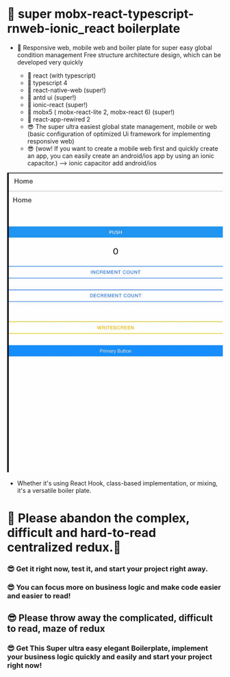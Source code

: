 # 🤣 super mobx-react-typescript-rnweb-ionic_react boilerplate

- 🤣 Responsive web, mobile web and boiler plate for super easy global condition management
  Free structure architecture design, which can be developed very quickly


    - 🤣  react (with typescript)
    - 🤣  typescript 4
    - 🤣  react-native-web (super!)
    - 🤣  antd ui (super!)
    - 🤣  ionic-react (super!)
    - 🤣  mobx5 ( mobx-react-lite 2, mobx-react 6) (super!)
    - 🤣  react-app-rewired 2 
    - 😎  The super ultra easiest global state management, mobile or web (basic configuration of optimized Ui framework for implementing responsive web)
    - 😎  (wow! If you want to create a mobile web first and quickly create an app, you can easily create an android/ios app by using an ionic capacitor.)
         --> ionic capacitor add android/ios
     
![Alt Text](https://github.com/kyungjoongo/react-typescript-rn_web-antd-mobx5-ionic_react-boilterplate/blob/main/src/demo.gif)

- Whether it's using React Hook, class-based implementation, or mixing, it's a versatile boiler plate.

# 🤢 Please abandon the complex, difficult and hard-to-read centralized redux.🤢
### 😎 Get it right now, test it, and start your project right away.

### 😎  You can focus more on business logic and make code easier and easier to read!

## 😎 Please throw away the complicated, difficult to read, maze of redux
### 😎 Get This Super ultra easy elegant Boilerplate, implement your business logic quickly and easily and start your project right now!
